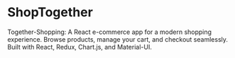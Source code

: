 # ShopTogether
 Together-Shopping: A React e-commerce app for a modern shopping experience. Browse products, manage your cart, and checkout seamlessly. Built with React, Redux, Chart.js, and Material-UI.
